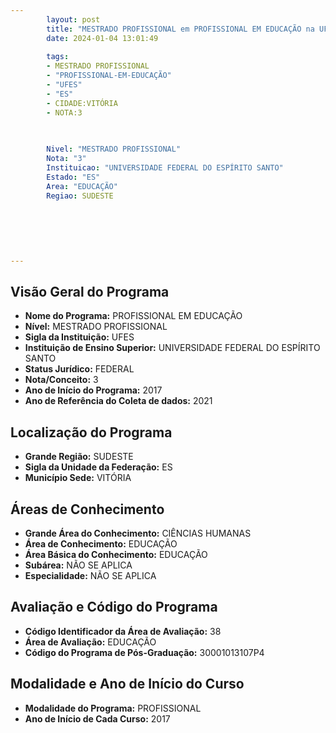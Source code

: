 ```yaml
---
        layout: post
        title: "MESTRADO PROFISSIONAL em PROFISSIONAL EM EDUCAÇÃO na UFES  "
        date: 2024-01-04 13:01:49
     
        tags:
        - MESTRADO PROFISSIONAL
        - "PROFISSIONAL-EM-EDUCAÇÃO"
        - "UFES"
        - "ES"
        - CIDADE:VITÓRIA
        - NOTA:3
        
       

        Nivel: "MESTRADO PROFISSIONAL"
        Nota: "3"
        Instituicao: "UNIVERSIDADE FEDERAL DO ESPÍRITO SANTO"
        Estado: "ES"
        Area: "EDUCAÇÃO"
        Regiao: SUDESTE
        
        
        
        
        
        
---
```

## Visão Geral do Programa
- **Nome do Programa:** PROFISSIONAL EM EDUCAÇÃO
- **Nível:** MESTRADO PROFISSIONAL
- **Sigla da Instituição:** UFES
- **Instituição de Ensino Superior:** UNIVERSIDADE FEDERAL DO ESPÍRITO SANTO
- **Status Jurídico:** FEDERAL
- **Nota/Conceito:** 3
- **Ano de Início do Programa:** 2017
- **Ano de Referência do Coleta de dados:** 2021

## Localização do Programa
- **Grande Região:** SUDESTE
- **Sigla da Unidade da Federação:** ES
- **Município Sede:** VITÓRIA

## Áreas de Conhecimento
- **Grande Área do Conhecimento:** CIÊNCIAS HUMANAS
- **Área de Conhecimento:** EDUCAÇÃO
- **Área Básica do Conhecimento:** EDUCAÇÃO
- **Subárea:** NÃO SE APLICA
- **Especialidade:** NÃO SE APLICA

## Avaliação e Código do Programa
- **Código Identificador da Área de Avaliação:** 38
- **Área de Avaliação:** EDUCAÇÃO
- **Código do Programa de Pós-Graduação:** 30001013107P4


## Modalidade e Ano de Início do Curso
- **Modalidade do Programa:** PROFISSIONAL
- **Ano de Início de Cada Curso:** 2017
